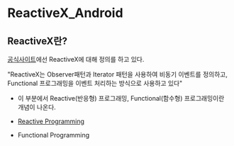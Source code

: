 # ReactiveX_Android

## ReactiveX란?

[공식사이트](http://reactivex.io/)에선 ReactiveX에 대해 정의를 하고 있다.

"ReactiveX는 Observer패턴과 Iterator 패턴을 사용하여 비동기 이벤트를 정의하고, Functional 프로그래밍을 이벤트 처리하는 방식으로 사용하고 있다"

- 이 부분에서 Reactive(반응형) 프로그래밍, Functional(함수형) 프로그래밍이란 개념이 나온다.

- [Reactive Programming](https://www.notion.so/Reactive-Programming-21cd3210cd654f67a217834d2109e8b4)

- Functional Programming
